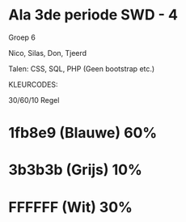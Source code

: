 # Ala 3de periode SWD - 4 
Groep 6

Nico,
Silas,
Don,
Tjeerd

Talen:
CSS, SQL, PHP
(Geen bootstrap etc.)

KLEURCODES: 

30/60/10 
Regel

# 1fb8e9 (Blauwe) 60%
# 3b3b3b (Grijs) 10%
# FFFFFF (Wit) 30%
